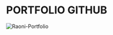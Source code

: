 # PORTFOLIO GITHUB 
![Raoni-Portfolio](https://user-images.githubusercontent.com/86081769/166143551-9fe6e2ba-94ad-42a1-8724-55c086ecae03.png)

